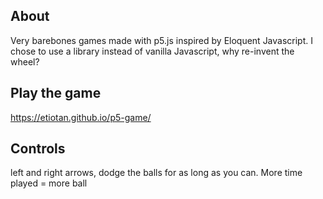 ## About

Very barebones games made with p5.js inspired by Eloquent Javascript. I chose to use a library instead of vanilla Javascript, why re-invent the wheel?


## Play the game 

https://etiotan.github.io/p5-game/


## Controls

left and right arrows, dodge the balls for as long as you can. More time played = more ball

